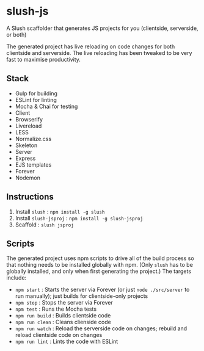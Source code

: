 # slush-js

A Slush scaffolder that generates JS projects for you (clientside, serverside, or both)

The generated project has live reloading on code changes for both clientside and serverside.  The live reloading has been tweaked to be very fast to maximise productivity.


## Stack

- Gulp for building
- ESLint for linting
- Mocha & Chai for testing
- Client
 - Browserify
 - Livereload
 - LESS
 - Normalize.css
 - Skeleton
- Server
 - Express
  - EJS templates
 - Forever
 - Nodemon


## Instructions

1. Install `slush` : `npm install -g slush`
1. Install `slush-jsproj` : `npm install -g slush-jsproj`
1. Scaffold : `slush jsproj`


## Scripts

The generated project uses npm scripts to drive all of the build process so that nothing needs to be installed globally with npm.  (Only `slush` has to be globally installed, and only when first generating the project.)  The targets include:

- `npm start` : Starts the server via Forever (or just `node ./src/server` to run manually); just builds for clientside-only projects
- `npm stop` : Stops the server via Forever
- `npm test` : Runs the Mocha tests
- `npm run build` : Builds clientside code
- `npm run clean` : Cleans clienside code
- `npm run watch` : Reload the serverside code on changes; rebuild and reload clientside code on changes
- `npm run lint` : Lints the code with ESLint

